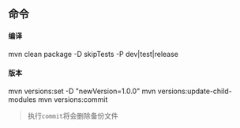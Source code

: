 ## 命令

#### 编译

mvn clean package -D skipTests -P dev|test|release

#### 版本

mvn versions:set -D "newVersion=1.0.0"
mvn versions:update-child-modules
mvn versions:commit

> 执行`commit`将会删除备份文件